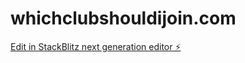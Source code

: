 # whichclubshouldijoin.com

[Edit in StackBlitz next generation editor ⚡️](https://stackblitz.com/~/github.com/vinokour/whichclubshouldijoin.com)